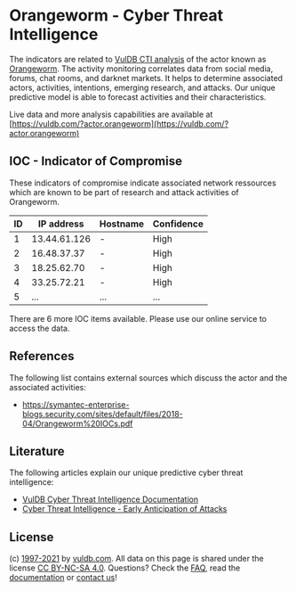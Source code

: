 # Orangeworm - Cyber Threat Intelligence

The indicators are related to [VulDB CTI analysis](https://vuldb.com/?doc.cti) of the actor known as [Orangeworm](https://vuldb.com/?actor.orangeworm). The activity monitoring correlates data from social media, forums, chat rooms, and darknet markets. It helps to determine associated actors, activities, intentions, emerging research, and attacks. Our unique predictive model is able to forecast activities and their characteristics.

Live data and more analysis capabilities are available at [https://vuldb.com/?actor.orangeworm](https://vuldb.com/?actor.orangeworm)

## IOC - Indicator of Compromise

These indicators of compromise indicate associated network ressources which are known to be part of research and attack activities of Orangeworm.

ID | IP address | Hostname | Confidence
-- | ---------- | -------- | ----------
1 | 13.44.61.126 | - | High
2 | 16.48.37.37 | - | High
3 | 18.25.62.70 | - | High
4 | 33.25.72.21 | - | High
5 | ... | ... | ...

There are 6 more IOC items available. Please use our online service to access the data.

## References

The following list contains external sources which discuss the actor and the associated activities:

* https://symantec-enterprise-blogs.security.com/sites/default/files/2018-04/Orangeworm%20IOCs.pdf

## Literature

The following articles explain our unique predictive cyber threat intelligence:

* [VulDB Cyber Threat Intelligence Documentation](https://vuldb.com/?doc.cti)
* [Cyber Threat Intelligence - Early Anticipation of Attacks](https://www.scip.ch/en/?labs.20201022)

## License

(c) [1997-2021](https://vuldb.com/?doc.changelog) by [vuldb.com](https://vuldb.com/?doc.about). All data on this page is shared under the license [CC BY-NC-SA 4.0](https://creativecommons.org/licenses/by-nc-sa/4.0/). Questions? Check the [FAQ](https://vuldb.com/?doc.faq), read the [documentation](https://vuldb.com/?doc) or [contact us](https://vuldb.com/?contact)!
